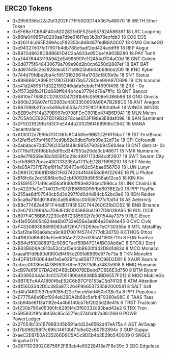 ## ERC20 Tokens

- 0x2956356cD2a2bf3202F771F50D3D14A367b48070  18  WETH    Ether Token
- 0xEF68e7C694F40c8202821eDF525dE3782458639f  18  LRC     Loopring
- 0x86fa049857e0209aa7d9e616f7eb3b3b78ecfdb0  18  EOS     EOS
- 0xd26114cd6EE289AccF82350c8d8487fedB8A0C07  18  OMG     OmiseGO
- 0xe94327d07fc17907b4db788e5adf2ed424addff6  18  REP     Augur
- 0xB97048628DB6B661D4C2aA833e95Dbe1A905B280  18  PAY     TenX
- 0xa74476443119A942dE498590Fe1f2454d7D4aC0d  18  GNT     Golem
- 0x0d8775f648430679a709e98d2b0cb6250d2887ef  18  BAT     BAT
- 0xdd974d5c2e2928dea5f71b9825b8b646686bd200  18  KNC     Kyber
- 0x744d70fdbe2ba4cf95131626614a1763df805b9e  18  SNT     Status
- 0x888666CA69E0f178DED6D75b5726Cee99A87D698  19  ICN     Iconomi
- 0xe41d2489571d322189246dafa5ebde1f4699f498  18  ZRX     - 0x
- 0x1f573d6fb3f13d689ff844b4ce37794d79a7ff1c  18  BNT     Bancor 
- 0x6810e776880C02933D47DB1b9fc05908e5386b96  18  GNO     Gnosis
- 0x960b236A07cf122663c4303350609A66A7B288C0  18  ANT     Aragon
- 0x667088b212ce3d06a1b553a7221E1fD19000d9aF  18  WINGS   WINGS
- 0xBEB9eF514a379B997e0798FDcC901Ee474B6D9A1  18  MLN     Melon
- 0x7C5A0CE9267ED19B22F8cae653F198e3E8daf098  18  SAN     Santiment
- 0x0F5D2fB29fb7d3CFeE444a200298f468908cC942  18  MANA    Decentraland
- 0xAf30D2a7E90d7DC361c8C4585e9BB7D2F6f15bc7  18  1ST     FirstBlood
- 0x12fef5e57bf45873cd9b62e9dbd7bfb99e32d73e  18  CFI     Cofoundit
- 0x0abdace70d3790235af448c88547603b945604ea  18  DNT     district- 0x
- 0x1776e1f26f98b1a5df9cd347953a26dd3cb46671  18  NMR     Numeraire
- 0xb9e7f8568e08d5659f5d29c4997173d84cdf2607  18  SWT     Swarm City
- 0xcfb98637bcae43C13323EAa1731cED2B716962fD  18  NET     Nimiq
- 0xfa05A73FfE78ef8f1a739473e462c54bae6567D9  18  LUN     Lunyr
- 0xD8912C10681D8B21Fd3742244f44658dBA12264E  18  PLU     Pluton
- 0x818fc6c2ec5986bc6e2cbf00939d90556ab12ce5  18  KIN     Kin
- 0x514910771af9ca656af840dff83e8264ecf986ca  18  LINK    ChainLink
- 0xc42209aCcC14029c1012fB5680D95fBd6036E2a0  18  PPP     PayPie
- 0x255aa6df07540cb5d3d297f0d0d4d84cb52bc8e6  18  RDN     Raiden
- 0x5ca9a71b1d01849c0a95490cc00559717fcf0d1d  18  AE      Aeternity
- 0xB8c77482e45F1F44dE1745F52C74426C631bDD52  18  BNB     Binance
- 0x2e071D2966Aa7D8dECB1005885bA1977D6038A65  16  ROL     DICE
- 0x607F4C5BB672230e8672085532f7e901544a7375  9   RLC     iExec
- 0x41e5560054824ea6b0732e656e3ad64e20e94e45  8   CVC     Civic
- 0xF433089366899D83a9f26A773D59ec7eCF30355e  8   MTL     MetalPay
- 0x5af2be193a6abca9c8817001f45744777db30756  8   ETHOS   Ethos
- 0x419D0d8BdD9aF5e606Ae2232ed285Aff190E711b  8   FUN     FunFair
- 0xB64ef51C888972c908CFacf59B47C1AfBC0Ab8aC  8   STORJ   Storj
- 0xB63B606Ac810a52cCa15e44bB630fd42D8d1d83d  8   MCO     Monaco
- 0xaaaf91d9b90df800df4f55c205fd6989c977e73a  8   TKN     Monolith
- 0x4DF812F6064def1e5e029f1ca858777CC98D2D81  8   XAUR    Xaurum
- 0xcbcc0f036ed4788f63fc0fee32873d6a7487b908  8   HMQ     Humaniq
- 0xcB97e65F07DA24D46BcDD078EBebd7C6E6E3d750  8   BTM     Bytom
- 0x40395044Ac3c0C57051906dA938B54BD6557F212  8   MGO     MobileGo
- 0x9B11EFcAAA1890f6eE52C6bB7CF8153aC5d74139  8   ATM     Attention
- 0x4156D3342D5c385a87D264F90653733592000581  8   SALT    Salt
- 0xd4fa1460f537bb9085d22c7bccb5dd450ef28e3a  8   PPT     Populous
- 0xE7775A6e9Bcf904eb39DA2b68c5efb4F9360e08C  6   TAAS    Taas
- 0xcb94be6f13a1182e4a4b6140cb7bf2025d28e41b  6   TRST    Trustcoin
- 0xf230b790e05390fc8295f4d3f60332c93bed42e2  6   TRX     Tron
- 0x595832f8fc6bf59c85c527fec3740a1b7a361269  6   POWR    PowerLedger
- 0x27054b13b1B798B345b591a4d22e6562d47eA75a  4   AST     AirSwap
- 0xf7b098298f7c69fc14610bf71d5e02c60792894c  3   GUP     Guppy
- 0xaeC2E87E0A235266D9C5ADc9DEb4b2E29b54D009  0   SNGLS   SingularDTV
- 0x08711D3B02C8758F2FB3ab4e80228418a7F8e39c  0   EDG     Edgeless
